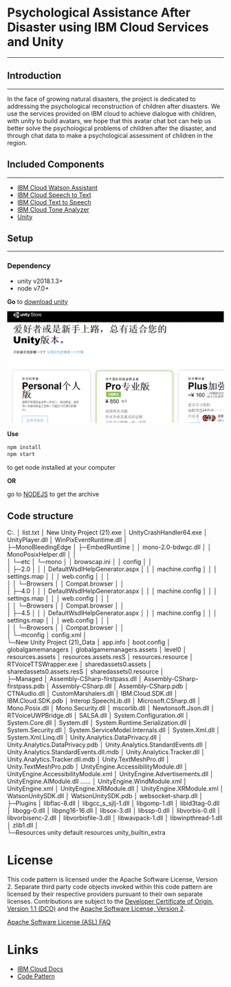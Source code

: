 # Psychological Assistance After Disaster using IBM Cloud Services and Unity
***
## Introduction
***
In the face of growing natural disasters, the project is dedicated to addressing the psychological reconstruction of children after disasters. We use the services provided on IBM cloud to achieve dialogue with children, with unity to build avatars, we hope that this avatar chat bot can help us better solve the psychological problems of children after the disaster, and through chat data to make a psychological assessment of children in the region.
## Included Components 
***
- [IBM Cloud Watson Assistant](https://cloud.ibm.com/catalog?search=label:%E8%BD%BB%E9%87%8F&category=ai)
- [IBM Cloud Speech to Text](https://cloud.ibm.com/catalog?search=label:%E8%BD%BB%E9%87%8F&category=ai)
- [IBM Cloud Text to Speech](https://cloud.ibm.com/catalog?search=label:%E8%BD%BB%E9%87%8F&category=ai)
- [IBM Cloud Tone Analyzer](https://cloud.ibm.com/catalog?search=label:%E8%BD%BB%E9%87%8F&category=ai)
- [Unity](https://unity.cn/)

## Setup
***
### Dependency

- unity v2018.1.3+
- node v7.0+  

**Go** to [download unity](https://unity.cn/)

!["download"](img/p1.PNG)

**Use**
```bash
npm install  
npm start
```
to get node installed at your computer

**OR**

go to [NODEJS](https://nodejs.org/en/) to get the archive

## Code structure
C:.
│  list.txt
│  New Unity Project (21).exe
│  UnityCrashHandler64.exe
│  UnityPlayer.dll
│  WinPixEventRuntime.dll
│  
├─MonoBleedingEdge
│  ├─EmbedRuntime
│  │      mono-2.0-bdwgc.dll
│  │      MonoPosixHelper.dll
│  │      
│  └─etc
│      └─mono
│          │  browscap.ini
│          │  config
│          │  
│          ├─2.0
│          │  │  DefaultWsdlHelpGenerator.aspx
│          │  │  machine.config
│          │  │  settings.map
│          │  │  web.config
│          │  │  
│          │  └─Browsers
│          │          Compat.browser
│          │          
│          ├─4.0
│          │  │  DefaultWsdlHelpGenerator.aspx
│          │  │  machine.config
│          │  │  settings.map
│          │  │  web.config
│          │  │  
│          │  └─Browsers
│          │          Compat.browser
│          │          
│          ├─4.5
│          │  │  DefaultWsdlHelpGenerator.aspx
│          │  │  machine.config
│          │  │  settings.map
│          │  │  web.config
│          │  │  
│          │  └─Browsers
│          │          Compat.browser
│          │          
│          └─mconfig
│                  config.xml
│                  
└─New Unity Project (21)_Data
    │  app.info
    │  boot.config
    │  globalgamemanagers
    │  globalgamemanagers.assets
    │  level0
    │  resources.assets
    │  resources.assets.resS
    │  resources.resource
    │  RTVoiceTTSWrapper.exe
    │  sharedassets0.assets
    │  sharedassets0.assets.resS
    │  sharedassets0.resource
    │  
    ├─Managed
    │      Assembly-CSharp-firstpass.dll
    │      Assembly-CSharp-firstpass.pdb
    │      Assembly-CSharp.dll
    │      Assembly-CSharp.pdb
    │      CTNAudio.dll
    │      CustomMarshalers.dll
    │      IBM.Cloud.SDK.dll
    │      IBM.Cloud.SDK.pdb
    │      Interop.SpeechLib.dll
    │      Microsoft.CSharp.dll
    │      Mono.Posix.dll
    │      Mono.Security.dll
    │      mscorlib.dll
    │      Newtonsoft.Json.dll
    │      RTVoiceUWPBridge.dll
    │      SALSA.dll
    │      System.Configuration.dll
    │      System.Core.dll
    │      System.dll
    │      System.Runtime.Serialization.dll
    │      System.Security.dll
    │      System.ServiceModel.Internals.dll
    │      System.Xml.dll
    │      System.Xml.Linq.dll
    │      Unity.Analytics.DataPrivacy.dll
    │      Unity.Analytics.DataPrivacy.pdb
    │      Unity.Analytics.StandardEvents.dll
    │      Unity.Analytics.StandardEvents.dll.mdb
    │      Unity.Analytics.Tracker.dll
    │      Unity.Analytics.Tracker.dll.mdb
    │      Unity.TextMeshPro.dll
    │      Unity.TextMeshPro.pdb
    │      UnityEngine.AccessibilityModule.dll
    │      UnityEngine.AccessibilityModule.xml
    │      UnityEngine.Advertisements.dll
    │      UnityEngine.AIModule.dll
   ......
    │      UnityEngine.WindModule.xml
    │      UnityEngine.xml
    │      UnityEngine.XRModule.dll
    │      UnityEngine.XRModule.xml
    │      WatsonUnitySDK.dll
    │      WatsonUnitySDK.pdb
    │      websocket-sharp.dll
    │      
    ├─Plugins
    │      libflac-8.dll
    │      libgcc_s_sjlj-1.dll
    │      libgomp-1.dll
    │      libid3tag-0.dll
    │      libogg-0.dll
    │      libpng16-16.dll
    │      libsox-3.dll
    │      libssp-0.dll
    │      libvorbis-0.dll
    │      libvorbisenc-2.dll
    │      libvorbisfile-3.dll
    │      libwavpack-1.dll
    │      libwinpthread-1.dll
    │      zlib1.dll
    │      
    └─Resources
            unity default resources
            unity_builtin_extra
            


# License

This code pattern is licensed under the Apache Software License, Version 2.  Separate third party code objects invoked within this code pattern are licensed by their respective providers pursuant to their own separate licenses. Contributions are subject to the [Developer Certificate of Origin, Version 1.1 (DCO)](https://developercertificate.org/) and the [Apache Software License, Version 2](https://www.apache.org/licenses/LICENSE-2.0.txt).

[Apache Software License (ASL) FAQ](https://www.apache.org/foundation/license-faq.html#WhatDoesItMEAN)
# Links

* [IBM Cloud Docs](https://cloud.ibm.com/docs/)
* [Code Pattern](https://developer.ibm.com/cn/patterns/)


